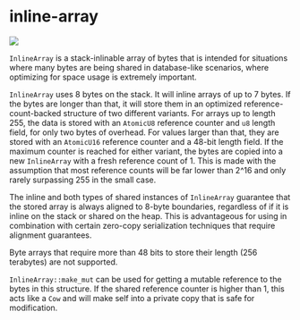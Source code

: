 # inline-array

<a href="https://docs.rs/inline-array"><img src="https://docs.rs/inline-array/badge.svg"></a>

`InlineArray` is a stack-inlinable array of bytes that is intended for situations where many bytes
are being shared in database-like scenarios, where optimizing for space usage is extremely
important.

`InlineArray` uses 8 bytes on the stack. It will inline arrays of up to 7 bytes. If the bytes
are longer than that, it will store them in an optimized reference-count-backed structure of
two different variants. For arrays up to length 255, the data is stored with an `AtomicU8`
reference counter and `u8` length field, for only two bytes of overhead. For values larger
than that, they are stored with an `AtomicU16` reference counter and a 48-bit length field.
If the maximum counter is reached for either variant, the bytes are copied into a new
`InlineArray` with a fresh reference count of 1. This is made with the assumption that most
reference counts will be far lower than 2^16 and only rarely surpassing 255 in the small case.

The inline and both types of shared instances of `InlineArray` guarantee that the stored array is
always aligned to 8-byte boundaries, regardless of if it is inline on the stack or
shared on the heap. This is advantageous for using in combination with certain
zero-copy serialization techniques that require alignment guarantees.

Byte arrays that require more than 48 bits to store their length (256 terabytes) are not supported.

`InlineArray::make_mut` can be used for getting a mutable reference to the bytes in this
structure. If the shared reference counter is higher than  1, this acts like a `Cow` and
will make self into a private copy that is safe for modification.
